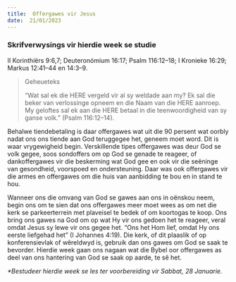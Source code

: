 ```yaml
---
title:  Offergawes vir Jesus
date:  21/01/2023
---
```


### Skrifverwysings vir hierdie week se studie
II Korinthiërs 9:6,7;  Deuteronómium 16:17;  Psalm 116:12–18; I Kronieke 16:29; Markus 12:41–44 en 14:3–9.

> <p>Geheueteks</p>
> “Wat sal ek die HERE vergeld vir al sy weldade aan my? Ek sal die beker van verlossinge opneem en die Naam van die HERE aanroep.  My geloftes sal ek aan die HERE betaal in die teenwoordigheid van sy ganse volk.” (Psalm 116:12–14).

Behalwe tiendebetaling is daar offergawes wat uit die 90 persent wat oorbly nadat ons ons tiende aan God teruggegee het, geneem moet word. Dit is waar vrygewigheid begin. Verskillende tipes offergawes was deur God se volk gegee, soos sondoffers om op God se genade te reageer, of dankoffergawes vir die beskerming wat God gee en ook vir die seëninge van gesondheid, voorspoed en ondersteuning. Daar was ook offergawes vir die armes en offergawes om die huis van aanbidding te bou en in stand te hou.

Wanneer ons die omvang van God se gawes aan ons in oënskou neem, begin ons om te sien dat ons offergawes meer moet wees as om net die kerk se parkeerterrein met plaveisel te bedek of om koortogas te koop. Ons bring ons gawes na God om op wat Hy vir ons gedoen het te reageer, veral omdat Jesus sy lewe vir ons gegee het. “Ons het Hom lief, omdat Hy ons eerste liefgehad het” (I Johannes 4:19). Die kerk, of dit plaaslik of op konferensievlak of wêreldwyd is, gebruik dan ons gawes om God se saak te bevorder. Hierdie week gaan ons nagaan wat die Bybel oor offergawes as deel van ons hantering van God se saak op aarde, te sê het.

_*Bestudeer hierdie week se les ter voorbereiding vir Sabbat, 28 Januarie._